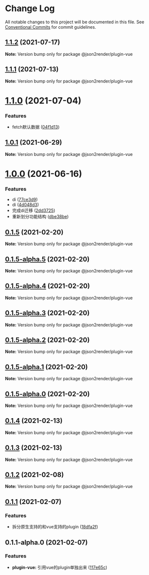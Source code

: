 # Change Log

All notable changes to this project will be documented in this file.
See [Conventional Commits](https://conventionalcommits.org) for commit guidelines.

## [1.1.2](https://github.com/fyl080801/json-to-render/compare/@json2render/plugin-vue@1.1.1...@json2render/plugin-vue@1.1.2) (2021-07-17)

**Note:** Version bump only for package @json2render/plugin-vue





## [1.1.1](https://github.com/fyl080801/json-to-render/compare/@json2render/plugin-vue@1.1.0...@json2render/plugin-vue@1.1.1) (2021-07-13)

**Note:** Version bump only for package @json2render/plugin-vue





# [1.1.0](https://github.com/fyl080801/json-to-render/compare/@json2render/plugin-vue@1.0.1...@json2render/plugin-vue@1.1.0) (2021-07-04)


### Features

* fetch默认数据 ([04f1d13](https://github.com/fyl080801/json-to-render/commit/04f1d1364d86b5858048d49e747f48c6f7422937))





## [1.0.1](https://github.com/fyl080801/json-to-render/compare/@json2render/plugin-vue@1.0.0...@json2render/plugin-vue@1.0.1) (2021-06-29)

**Note:** Version bump only for package @json2render/plugin-vue





# [1.0.0](https://github.com/fyl080801/json-to-render/compare/@json2render/plugin-vue@0.1.5...@json2render/plugin-vue@1.0.0) (2021-06-16)


### Features

* di ([77ce3d9](https://github.com/fyl080801/json-to-render/commit/77ce3d9f63659c72470065c94362e97558cf3c90))
* di ([4d048d3](https://github.com/fyl080801/json-to-render/commit/4d048d354c4930ad6e4aa3e57a1a03f59362bcc0))
* 完成di迁移 ([2dd3725](https://github.com/fyl080801/json-to-render/commit/2dd372528cbc5d87852946b00f56f8b984464cdf))
* 重新划分功能结构 ([dbe38be](https://github.com/fyl080801/json-to-render/commit/dbe38be44edc2ea11848529a0a3fd52a4250fce0))





## [0.1.5](https://github.com/fyl080801/json-to-render/compare/@json2render/plugin-vue@0.1.5-alpha.5...@json2render/plugin-vue@0.1.5) (2021-02-20)

**Note:** Version bump only for package @json2render/plugin-vue





## [0.1.5-alpha.5](https://github.com/fyl080801/json-to-render/compare/@json2render/plugin-vue@0.1.5-alpha.4...@json2render/plugin-vue@0.1.5-alpha.5) (2021-02-20)

**Note:** Version bump only for package @json2render/plugin-vue





## [0.1.5-alpha.4](https://github.com/fyl080801/json-to-render/compare/@json2render/plugin-vue@0.1.5-alpha.3...@json2render/plugin-vue@0.1.5-alpha.4) (2021-02-20)

**Note:** Version bump only for package @json2render/plugin-vue





## [0.1.5-alpha.3](https://github.com/fyl080801/json-to-render/compare/@json2render/plugin-vue@0.1.5-alpha.2...@json2render/plugin-vue@0.1.5-alpha.3) (2021-02-20)

**Note:** Version bump only for package @json2render/plugin-vue





## [0.1.5-alpha.2](https://github.com/fyl080801/json-to-render/compare/@json2render/plugin-vue@0.1.5-alpha.1...@json2render/plugin-vue@0.1.5-alpha.2) (2021-02-20)

**Note:** Version bump only for package @json2render/plugin-vue





## [0.1.5-alpha.1](https://github.com/fyl080801/json-to-render/compare/@json2render/plugin-vue@0.1.5-alpha.0...@json2render/plugin-vue@0.1.5-alpha.1) (2021-02-20)

**Note:** Version bump only for package @json2render/plugin-vue





## [0.1.5-alpha.0](https://github.com/fyl080801/json-to-render/compare/@json2render/plugin-vue@0.1.4...@json2render/plugin-vue@0.1.5-alpha.0) (2021-02-20)

**Note:** Version bump only for package @json2render/plugin-vue





## [0.1.4](https://github.com/fyl080801/json-to-render/compare/@json2render/plugin-vue@0.1.3...@json2render/plugin-vue@0.1.4) (2021-02-13)

**Note:** Version bump only for package @json2render/plugin-vue





## [0.1.3](https://github.com/fyl080801/json-to-render/compare/@json2render/plugin-vue@0.1.2...@json2render/plugin-vue@0.1.3) (2021-02-13)

**Note:** Version bump only for package @json2render/plugin-vue





## [0.1.2](https://github.com/fyl080801/json-to-render/compare/@json2render/plugin-vue@0.1.1...@json2render/plugin-vue@0.1.2) (2021-02-08)

**Note:** Version bump only for package @json2render/plugin-vue





## [0.1.1](https://github.com/fyl080801/json-to-render/compare/@json2render/plugin-vue@0.1.1-alpha.0...@json2render/plugin-vue@0.1.1) (2021-02-07)


### Features

* 拆分原生支持的和vue支持的plugin ([18dfa2f](https://github.com/fyl080801/json-to-render/commit/18dfa2f42db009d39f515910008319e582b0364c))





## 0.1.1-alpha.0 (2021-02-07)


### Features

* **plugin-vue:** 引用vue的plugin单独出来 ([117e65c](https://github.com/fyl080801/json-to-render/commit/117e65c4f8f11e519e9268708c9632483af78c2d))
